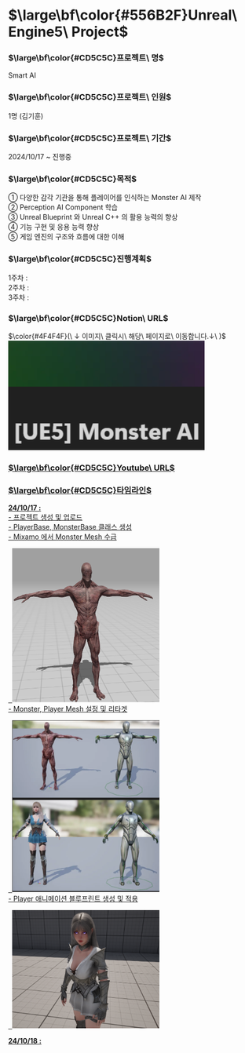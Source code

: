 # $\large\bf\color{#556B2F}Unreal\ Engine5\ Project$

### $\large\bf\color{#CD5C5C}프로젝트\ 명$
Smart AI

### $\large\bf\color{#CD5C5C}프로젝트\ 인원$
1명 (김기훈)

### $\large\bf\color{#CD5C5C}프로젝트\ 기간$
2024/10/17 ~ 진행중

### $\large\bf\color{#CD5C5C}목적$
① 다양한 감각 기관을 통해 플레이어를 인식하는 Monster AI 제작</br>
② Perception AI Component 학습</br>
③ Unreal Blueprint 와 Unreal C++ 의 활용 능력의 향상</br>
④ 기능 구현 및 응용 능력 향상</br>
⑤ 게임 엔진의 구조와 흐름에 대한 이해</br>

### $\large\bf\color{#CD5C5C}진행계획$
1주차 :</br>
2주차 :</br>
3주차 :</br>

### $\large\bf\color{#CD5C5C}Notion\ URL$
$\color{#4F4F4F}(\ ↓ 이미지\ 클릭시\ 해당\ 페이지로\ 이동합니다.↓\ )$</br>
<a href="https://reminiscent-moth-47a.notion.site/UE5-Monster-AI-1227e40d2ccc80fbb3d3dc7847244780?pvs=4">
    <img src="./ReadMe/Notion.png" alt="SmartAI 개발일지" width="400"/>

### $\large\bf\color{#CD5C5C}Youtube\ URL$


### $\large\bf\color{#CD5C5C}타임라인$
<b>24/10/17 : </b></br>
-&nbsp;프로젝트 생성 및 업로드</br>
-&nbsp;PlayerBase, MonsterBase 클래스 생성</br>
-&nbsp;Mixamo 에서 Monster Mesh 수급</br>
<!-- 몬스터 매쉬 이미지 추가 -->
&nbsp;&nbsp;<img src="./ReadMe/MonsterMesh.png" width=300><br>
-&nbsp;Monster, Player Mesh 설정 및 리타겟</br>
<!-- 리타겟 진행 이미지 추가 -->
&nbsp;&nbsp;<img src="./ReadMe/Retargeting.png" width=300><br>
-&nbsp;Player 애니메이션 블루프린트 생성 및 적용</br>
<!-- 플레이어 매쉬 이미지 추가 -->
&nbsp;&nbsp;<img src="./ReadMe/PlayerCustom.png" width=300><br>

<b>24/10/18 : </b></br>
